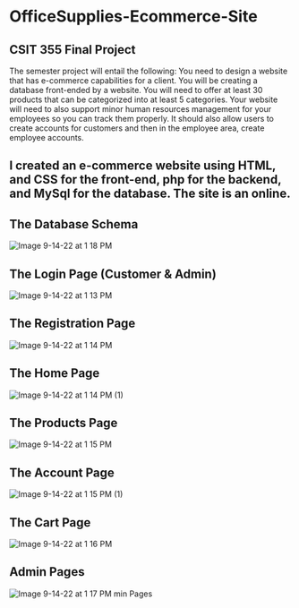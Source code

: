 # OfficeSupplies-Ecommerce-Site
## CSIT 355 Final Project
The semester project will entail the following:  You need to design a website that has e-commerce capabilities for a client.   You will be creating a database front-ended by a website.  You will need to offer at least 30 products that can be categorized into at least 5 categories.  Your website will need to also support minor human resources management for your employees so you can track them properly.  It should also allow users to create accounts for customers and then in the employee area, create employee accounts.

## I created an e-commerce website using HTML, and CSS for the front-end, php for the backend, and MySql for the database. The site is an online. 

## The Database Schema 
![Image 9-14-22 at 1 18 PM](https://user-images.githubusercontent.com/99213631/190220803-d674ec6e-4af1-4026-ab81-eea6b09d0cf2.jpg)

## The Login Page (Customer & Admin) 
![Image 9-14-22 at 1 13 PM](https://user-images.githubusercontent.com/99213631/190221038-7a790838-4b5e-4a67-a5f9-683915eb0055.jpg)

## The Registration Page
![Image 9-14-22 at 1 14 PM](https://user-images.githubusercontent.com/99213631/190221187-329217b7-b7bc-4be8-8d33-472231d17915.jpg)

## The Home Page 
![Image 9-14-22 at 1 14 PM (1)](https://user-images.githubusercontent.com/99213631/190221223-25971b8d-8f17-4d0c-9982-091d0c4c2378.jpg)

## The Products Page 
![Image 9-14-22 at 1 15 PM](https://user-images.githubusercontent.com/99213631/190221281-b60401a2-32ce-46c4-ab95-5da854ac8c50.jpg)

## The Account Page 
![Image 9-14-22 at 1 15 PM (1)](https://user-images.githubusercontent.com/99213631/190221346-3faeb5ae-80ca-4a01-b49e-f86c01b8a974.jpg)

## The Cart Page 
![Image 9-14-22 at 1 16 PM](https://user-images.githubusercontent.com/99213631/190221417-f160f70f-fdce-4df0-8241-6f60c68bca03.jpg)

## Admin Pages
![Image 9-14-22 at 1 17 PM](https://user-images.githubusercontent.com/99213631/190221554-5467e4e5-7ebd-4e11-b6b9-d27b3d042a2c.jpg)
min Pages 


